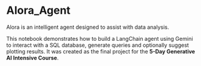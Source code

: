 # Alora_Agent

Alora is an intelligent agent designed to assist with data analysis.

This notebook demonstrates how to build a LangChain agent using Gemini to interact with a SQL database, generate queries and optionally suggest plotting results. It was created as the final project for the **5-Day Generative AI Intensive Course**.
